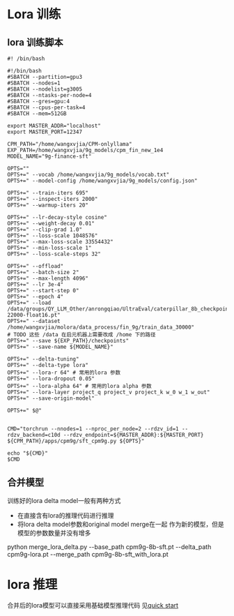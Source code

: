 # Lora 训练

## lora 训练脚本

``` shell 
#! /bin/bash

#!/bin/bash
#SBATCH --partition=gpu3
#SBATCH --nodes=1
#SBATCH --nodelist=g3005
#SBATCH --ntasks-per-node=4
#SBATCH --gres=gpu:4
#SBATCH --cpus-per-task=4
#SBATCH --mem=512GB

export MASTER_ADDR="localhost"
export MASTER_PORT=12347

CPM_PATH="/home/wangxvjia/CPM-onlyllama"
EXP_PATH=/home/wangxvjia/9g_models/cpm_fin_new_1e4
MODEL_NAME="9g-finance-sft"

OPTS=""
OPTS+=" --vocab /home/wangxvjia/9g_models/vocab.txt"
OPTS+=" --model-config /home/wangxvjia/9g_models/config.json"

OPTS+=" --train-iters 695"
OPTS+=" --inspect-iters 2000"
OPTS+=" --warmup-iters 20"

OPTS+=" --lr-decay-style cosine"
OPTS+=" --weight-decay 0.01"
OPTS+=" --clip-grad 1.0"
OPTS+=" --loss-scale 1048576"
OPTS+=" --max-loss-scale 33554432"
OPTS+=" --min-loss-scale 1"
OPTS+=" --loss-scale-steps 32"

OPTS+=" --offload"
OPTS+=" --batch-size 2"
OPTS+=" --max-length 4096"
OPTS+=" --lr 3e-4"
OPTS+=" --start-step 0"
OPTS+=" --epoch 4"
OPTS+=" --load /data/groups/QY_LLM_Other/anrongqiao/UltraEval/caterpillar_8b_checkpoint-22000-float16.pt"
OPTS+=" --dataset /home/wangxvjia/molora/data_process/fin_9g/train_data_30000"
# TODO 这些 /data 在启元机器上需要改成 /home 下的路径
OPTS+=" --save ${EXP_PATH}/checkpoints"
OPTS+=" --save-name ${MODEL_NAME}"

OPTS+=" --delta-tuning"
OPTS+=" --delta-type lora"
OPTS+=" --lora-r 64" # 常用的lora 参数
OPTS+=" --lora-dropout 0.05"
OPTS+=" --lora-alpha 64" # 常用的lora alpha 参数
OPTS+=" --lora-layer project_q project_v project_k w_0 w_1 w_out"
OPTS+=" --save-origin-model"

OPTS+=" $@"


CMD="torchrun --nnodes=1 --nproc_per_node=2 --rdzv_id=1 --rdzv_backend=c10d --rdzv_endpoint=${MASTER_ADDR}:${MASTER_PORT} ${CPM_PATH}/apps/cpm9g/sft_cpm9g.py ${OPTS}"

echo "${CMD}"
$CMD
```

## 合并模型
训练好的lora delta model一般有两种方式
- 在直接含有lora的推理代码进行推理
- 将lora delta model参数和original model merge在一起 作为新的模型，但是模型的参数数量并没有增多

python merge_lora_delta.py  --base_path cpm9g-8b-sft.pt --delta_path cpm9g-lora.pt --merge_path  cpm9g-8b-sft_with_lora.pt


# lora 推理

合并后的lora模型可以直接采用基础模型推理代码
见[quick start](https://www.osredm.com/jiuyuan/CPM-9G-8B/tree/master/quick_start_clean/readmes/README_ALL.md)


